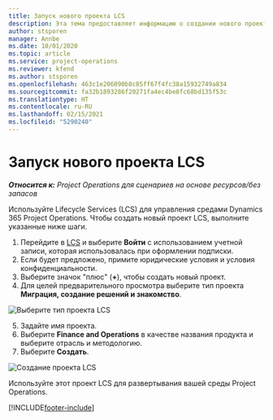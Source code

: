 ```yaml
---
title: Запуск нового проекта LCS
description: Эта тема предоставляет информацию о создании нового проекта в LCS для вашей среды Project Operations.
author: stsporen
manager: Annbe
ms.date: 10/01/2020
ms.topic: article
ms.service: project-operations
ms.reviewer: kfend
ms.author: stsporen
ms.openlocfilehash: 463c1e206090b8c85ff67f4fc38a15932749a834
ms.sourcegitcommit: fa32b1893286f20271fa4ec4be8fc68bd135f53c
ms.translationtype: HT
ms.contentlocale: ru-RU
ms.lasthandoff: 02/15/2021
ms.locfileid: "5290240"
---
```

# <a name="start-a-new-lcs-project"></a>Запуск нового проекта LCS

_**Относится к:** Project Operations для сценариев на основе ресурсов/без запасов_

Используйте Lifecycle Services (LCS) для управления средами Dynamics 365 Project Operations. Чтобы создать новый проект LCS, выполните указанные ниже шаги.

1. Перейдите в [LCS](https://lcs.dynamics.com/Logon/Index) и выберите **Войти** с использованием учетной записи, которая использовалась при оформлении подписки.
2. Если будет предложено, примите юридические условия и условия конфиденциальности.
3. Выберите значок "плюс" (**+**), чтобы создать новый проект.
4. Для целей предварительного просмотра выберите тип проекта **Миграция, создание решений и знакомство**.

  ![Выберите тип проекта LCS](./media/create-lcs-1.png)

5. Задайте имя проекта. 
6. Выберите **Finance and Operations** в качестве названия продукта и выберите отрасль и методологию. 
7. Выберите **Создать**.

![Создание проекта LCS](./media/create-lcs-2.png)

Используйте этот проект LCS для развертывания вашей среды Project Operations.



[!INCLUDE[footer-include](../includes/footer-banner.md)]
